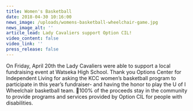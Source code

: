 ```yaml
---
title: Women's Basketball
date: 2018-04-30 10:16:00
news_image: /uploads/womens-basketball-wheelchair-game.jpg
news_image_alt: ''
article_lead: Lady Cavaliers support Option CIL!
video_content: false
video_link: ''
press_release: false
---
```


On Friday, April 20th the Lady Cavaliers were able to support a local fundraising event at Watseka High School. Thank you Options Center for Independent Living for asking the KCC women’s basketball program to participate in this year’s fundraiser- and having the honor to play the U of I Wheelchair basketball team. 🏀100% of the proceeds stay in the community to provide programs and services provided by Option CIL for people with disabilities.
